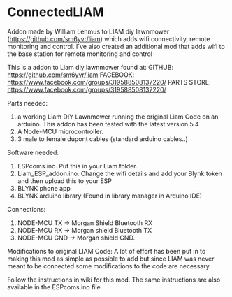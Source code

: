 # ConnectedLIAM
Addon made by William Lehmus to LIAM diy lawnmower (https://github.com/sm6yvr/liam) which adds wifi connectivity, remote monitoring and control. 
I´ve also created an additional mod that adds wifi to the base station for remote monitoring and control

This is a addon to Liam diy lawnmower found at:
GITHUB: https://github.com/sm6yvr/liam
FACEBOOK: https://www.facebook.com/groups/319588508137220/
PARTS STORE: https://www.facebook.com/groups/319588508137220/

Parts needed:
1) a working Liam DIY Lawnmower running the original Liam Code on an arduino. This addon has been tested with the latest version 5.4 
2) A Node-MCU microcontroller.
3) 3 male to female dupont cables (standard arduino cables..) 

Software needed:
1) ESPcoms.ino. Put this in your Liam folder.
2) Liam_ESP_addon.ino. Change the wifi details and add your Blynk token and then upload this to your ESP
3) BLYNK phone app
4) BLYNK arduino library (Found in library manager in Arduino IDE)

Connections:
1) NODE-MCU TX -> Morgan Shield Bluetooth RX
2) NODE-MCU RX -> Morgan shield Bluetooth TX
3) NODE-MCU GND -> Morgan shield GND. 

Modifications to original LIAM Code:
A lot of effort has been put in to making this mod as simple as possible to add but
since LIAM was never meant to be connected some modifications to the code are necessary. 

Follow the instructions in wiki for this mod. 
The same instructions are also available in the ESPcoms.ino file. 


